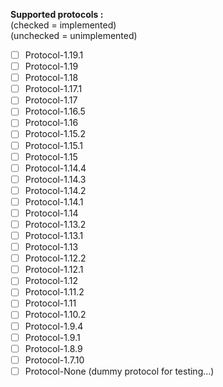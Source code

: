__Supported protocols :__    
(checked = implemented)   
(unchecked = unimplemented)

- [ ] Protocol-1.19.1
- [ ] Protocol-1.19
- [ ] Protocol-1.18
- [ ] Protocol-1.17.1
- [ ] Protocol-1.17
- [ ] Protocol-1.16.5
- [ ] Protocol-1.16
- [ ] Protocol-1.15.2
- [ ] Protocol-1.15.1
- [ ] Protocol-1.15
- [ ] Protocol-1.14.4
- [ ] Protocol-1.14.3
- [ ] Protocol-1.14.2
- [ ] Protocol-1.14.1
- [ ] Protocol-1.14
- [ ] Protocol-1.13.2
- [ ] Protocol-1.13.1
- [ ] Protocol-1.13
- [ ] Protocol-1.12.2
- [ ] Protocol-1.12.1
- [ ] Protocol-1.12
- [ ] Protocol-1.11.2
- [ ] Protocol-1.11
- [ ] Protocol-1.10.2
- [ ] Protocol-1.9.4
- [ ] Protocol-1.9.1
- [ ] Protocol-1.8.9
- [ ] Protocol-1.7.10
- [ ] Protocol-None (dummy protocol for testing...)
